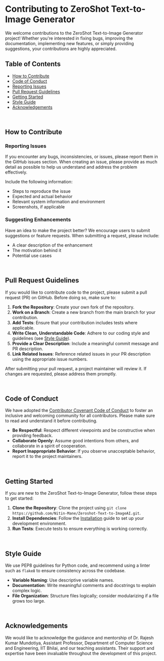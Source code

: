 # Contributing to ZeroShot Text-to-Image Generator

We welcome contributions to the ZeroShot Text-to-Image Generator project! Whether you're interested in fixing bugs, improving the documentation, implementing new features, or simply providing suggestions, your contributions are highly appreciated.

## Table of Contents
- [How to Contribute](#how-to-contribute)
- [Code of Conduct](#code-of-conduct)
- [Reporting Issues](#reporting-issues)
- [Pull Request Guidelines](#pull-request-guidelines)
- [Getting Started](#getting-started)
- [Style Guide](#style-guide)
- [Acknowledgements](#acknowledgements)

&nbsp;

## How to Contribute

### Reporting Issues
If you encounter any bugs, inconsistencies, or issues, please report them in the GitHub issues section. When creating an issue, please provide as much detail as possible to help us understand and address the problem effectively.

Include the following information:
- Steps to reproduce the issue
- Expected and actual behavior
- Relevant system information and environment
- Screenshots, if applicable

### Suggesting Enhancements
Have an idea to make the project better? We encourage users to submit suggestions or feature requests. When submitting a request, please include:
- A clear description of the enhancement
- The motivation behind it
- Potential use cases

&nbsp;

## Pull Request Guidelines
If you would like to contribute code to the project, please submit a pull request (PR) on GitHub. Before doing so, make sure to:
1. **Fork the Repository**: Create your own fork of the repository.
2. **Work on a Branch**: Create a new branch from the main branch for your contribution.
3. **Add Tests**: Ensure that your contribution includes tests where applicable.
4. **Write Clean, Understandable Code**: Adhere to our coding style and guidelines (see [Style Guide](#style-guide)).
5. **Provide a Clear Description**: Include a meaningful commit message and PR description.
6. **Link Related Issues**: Reference related issues in your PR description using the appropriate issue numbers.

After submitting your pull request, a project maintainer will review it. If changes are requested, please address them promptly.

&nbsp;

## Code of Conduct
We have adopted the [Contributor Covenant Code of Conduct](https://www.contributor-covenant.org/version/2/0/code_of_conduct/) to foster an inclusive and welcoming community for all contributors. Please make sure to read and understand it before contributing.

- **Be Respectful**: Respect different viewpoints and be constructive when providing feedback.
- **Collaborate Openly**: Assume good intentions from others, and collaborate in a spirit of cooperation.
- **Report Inappropriate Behavior**: If you observe unacceptable behavior, report it to the project maintainers.

&nbsp;

## Getting Started
If you are new to the ZeroShot Text-to-Image Generator, follow these steps to get started:
1. **Clone the Repository**: Clone the project using `git clone https://github.com/Nitin-Mane/Zeroshot-Text-to-ImageAI.git`.
2. **Install Dependencies**: Follow the [Installation](installation.md) guide to set up your development environment.
3. **Run Tests**: Execute tests to ensure everything is working correctly.

&nbsp;

## Style Guide
We use PEP8 guidelines for Python code, and recommend using a linter such as `flake8` to ensure consistency across the codebase.
- **Variable Naming**: Use descriptive variable names.
- **Documentation**: Write meaningful comments and docstrings to explain complex logic.
- **File Organization**: Structure files logically; consider modularizing if a file grows too large.

&nbsp;

## Acknowledgements
We would like to acknowledge the guidance and mentorship of Dr. Rajesh Kumar Mundotiya, Assistant Professor, Department of Computer Science and Engineering, IIT Bhilai, and our teaching assistants. Their support and expertise have been invaluable throughout the development of this project.
